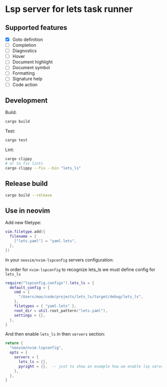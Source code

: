 # Lsp server for lets task runner

## Supported features

* [x] Goto definition
* [ ] Completion
* [ ] Diagnostics
* [ ] Hover
* [ ] Document highlight
* [ ] Document symbol
* [ ] Formatting
* [ ] Signature help
* [ ] Code action

## Development

Build:

```bash
cargo build
```

Test:

```bash
cargo test
```

Lint:

```bash
cargo clippy
# or to fix lints
cargo clippy --fix --bin "lets_ls"
```

## Release build

```bash
cargo build --release
```

## Use in neovim

Add new filetype:

```lua
vim.filetype.add({
  filename = {
    ["lets.yaml"] = "yaml.lets",
  },
})
```

In your `neovim/nvim-lspconfig` servers configuration:

In order for `nvim-lspconfig` to recognize lets_ls we must define config for `lets_ls`

```lua
require("lspconfig.configs").lets_ls = {
  default_config = {
    cmd = { 
      "/Users/max/code/projects/lets_ls/target/debug/lets_ls",
    },
    filetypes = { "yaml.lets" },
    root_dir = util.root_pattern("lets.yaml"),
    settings = {},
  },
}
```

And then enable `lets_ls` in then `servers` section:

```lua
return {
  "neovim/nvim-lspconfig",
  opts = {
    servers = {
      lets_ls = {},
      pyright = {},  -- just to show an example how we enable lsp servers
    },
  },
}
```
